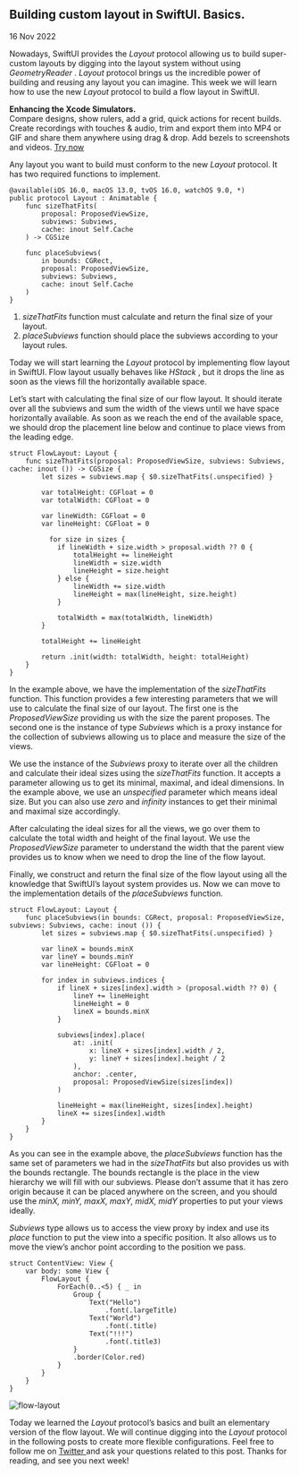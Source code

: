 ##  Building custom layout in SwiftUI. Basics.

16 Nov 2022

Nowadays, SwiftUI provides the _Layout_ protocol allowing us to build super-
custom layouts by digging into the layout system without using
_GeometryReader_ . _Layout_ protocol brings us the incredible power of
building and reusing any layout you can imagine. This week we will learn how
to use the new _Layout_ protocol to build a flow layout in SwiftUI.

**Enhancing the Xcode Simulators.**  
Compare designs, show rulers, add a grid, quick actions for recent builds.
Create recordings with touches & audio, trim and export them into MP4 or GIF
and share them anywhere using drag & drop. Add bezels to screenshots and
videos. [ Try now ](https://gumroad.com/a/931293139/ftvbh)

Any layout you want to build must conform to the new _Layout_ protocol. It has
two required functions to implement.

    
    
    @available(iOS 16.0, macOS 13.0, tvOS 16.0, watchOS 9.0, *)
    public protocol Layout : Animatable {
        func sizeThatFits(
            proposal: ProposedViewSize,
            subviews: Subviews,
            cache: inout Self.Cache
        ) -> CGSize
        
        func placeSubviews(
            in bounds: CGRect,
            proposal: ProposedViewSize,
            subviews: Subviews,
            cache: inout Self.Cache
        ) 
    }
    

  1. _sizeThatFits_ function must calculate and return the final size of your layout. 
  2. _placeSubviews_ function should place the subviews according to your layout rules. 

Today we will start learning the _Layout_ protocol by implementing flow layout
in SwiftUI. Flow layout usually behaves like _HStack_ , but it drops the line
as soon as the views fill the horizontally available space.

Let’s start with calculating the final size of our flow layout. It should
iterate over all the subviews and sum the width of the views until we have
space horizontally available. As soon as we reach the end of the available
space, we should drop the placement line below and continue to place views
from the leading edge.

    
    
    struct FlowLayout: Layout {
        func sizeThatFits(proposal: ProposedViewSize, subviews: Subviews, cache: inout ()) -> CGSize {
            let sizes = subviews.map { $0.sizeThatFits(.unspecified) }
            
            var totalHeight: CGFloat = 0
            var totalWidth: CGFloat = 0
            
            var lineWidth: CGFloat = 0
            var lineHeight: CGFloat = 0
            
              for size in sizes {
                if lineWidth + size.width > proposal.width ?? 0 {
                    totalHeight += lineHeight
                    lineWidth = size.width
                    lineHeight = size.height
                } else {
                    lineWidth += size.width
                    lineHeight = max(lineHeight, size.height)
                }
    
                totalWidth = max(totalWidth, lineWidth)
            }
    
            totalHeight += lineHeight
            
            return .init(width: totalWidth, height: totalHeight)
        }
    }
    

In the example above, we have the implementation of the _sizeThatFits_
function. This function provides a few interesting parameters that we will use
to calculate the final size of our layout. The first one is the
_ProposedViewSize_ providing us with the size the parent proposes. The second
one is the instance of type _Subviews_ which is a proxy instance for the
collection of subviews allowing us to place and measure the size of the views.

We use the instance of the _Subviews_ proxy to iterate over all the children
and calculate their ideal sizes using the _sizeThatFits_ function. It accepts
a parameter allowing us to get its minimal, maximal, and ideal dimensions. In
the example above, we use an _unspecified_ parameter which means ideal size.
But you can also use _zero_ and _infinity_ instances to get their minimal and
maximal size accordingly.

After calculating the ideal sizes for all the views, we go over them to
calculate the total width and height of the final layout. We use the
_ProposedViewSize_ parameter to understand the width that the parent view
provides us to know when we need to drop the line of the flow layout.

Finally, we construct and return the final size of the flow layout using all
the knowledge that SwiftUI’s layout system provides us. Now we can move to the
implementation details of the _placeSubviews_ function.

    
    
    struct FlowLayout: Layout {
        func placeSubviews(in bounds: CGRect, proposal: ProposedViewSize, subviews: Subviews, cache: inout ()) {
            let sizes = subviews.map { $0.sizeThatFits(.unspecified) }
            
            var lineX = bounds.minX
            var lineY = bounds.minY
            var lineHeight: CGFloat = 0
            
            for index in subviews.indices {
                if lineX + sizes[index].width > (proposal.width ?? 0) {
                    lineY += lineHeight
                    lineHeight = 0
                    lineX = bounds.minX
                }
                
                subviews[index].place(
                    at: .init(
                        x: lineX + sizes[index].width / 2,
                        y: lineY + sizes[index].height / 2
                    ),
                    anchor: .center,
                    proposal: ProposedViewSize(sizes[index])
                )
                
                lineHeight = max(lineHeight, sizes[index].height)
                lineX += sizes[index].width
            }
        }
    }
    

As you can see in the example above, the _placeSubviews_ function has the same
set of parameters we had in the _sizeThatFits_ but also provides us with the
bounds rectangle. The bounds rectangle is the place in the view hierarchy we
will fill with our subviews. Please don’t assume that it has zero origin
because it can be placed anywhere on the screen, and you should use the _minX,
minY, maxX, maxY, midX, midY_ properties to put your views ideally.

_Subviews_ type allows us to access the view proxy by index and use its
_place_ function to put the view into a specific position. It also allows us
to move the view’s anchor point according to the position we pass.

    
    
    struct ContentView: View {
        var body: some View {
            FlowLayout {
                ForEach(0..<5) { _ in
                    Group {
                        Text("Hello")
                            .font(.largeTitle)
                        Text("World")
                            .font(.title)
                        Text("!!!")
                            .font(.title3)
                    }
                    .border(Color.red)
                }
            }
        }
    }
    

![flow-layout](/public/flowlayout.png)

Today we learned the _Layout_ protocol’s basics and built an elementary
version of the flow layout. We will continue digging into the _Layout_
protocol in the following posts to create more flexible configurations. Feel
free to follow me on [ Twitter ](https://twitter.com/mecid) and ask your
questions related to this post. Thanks for reading, and see you next week!

